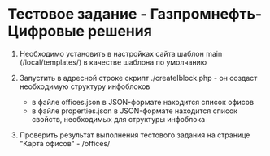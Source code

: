 # Тестовое задание - Газпромнефть-Цифровые решения

1. Необходимо установить в настройках сайта шаблон main (/local/templates/) в качестве шаблона по умолчанию

2. Запустить в адресной строке скрипт ./createIblock.php - он создаст необходимую структуру инфоблоков

    - в файле offices.json в JSON-формате находится список офисов
    - в файле properties.json в JSON-формате находится список свойств, необходимых для структуры инфоблока

3. Проверить результат выполнения тестового задания на странице "Карта офисов" - /offices/